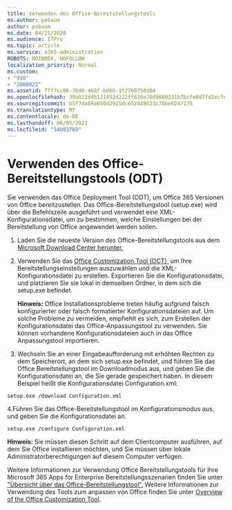 ```yaml
---
title: Verwenden des Office-Bereitstellungstools
ms.author: pebaum
author: pebaum
ms.date: 04/21/2020
ms.audience: ITPro
ms.topic: article
ms.service: o365-administration
ROBOTS: NOINDEX, NOFOLLOW
localization_priority: Normal
ms.custom:
- "918"
- "2000022"
ms.assetid: 7ff7cc06-76d0-468f-bd66-3f2760750d04
ms.openlocfilehash: 39a011d4b121492d222ff620e70d9860231b7bcfe0d7fd2ecfd93de1ef502f5f
ms.sourcegitcommit: b5f7da89a650d2915dc652449623c78be6247175
ms.translationtype: MT
ms.contentlocale: de-DE
ms.lasthandoff: 08/05/2021
ms.locfileid: "54083769"
---
```

# <a name="using-the-office-deployment-tool-odt"></a>Verwenden des Office-Bereitstellungstools (ODT)

Sie verwenden das Office Deployment Tool (ODT), um Office 365 Versionen von Office bereitzustellen. Das Office-Bereitstellungstool (setup.exe) wird über die Befehlszeile ausgeführt und verwendet eine XML-Konfigurationsdatei, um zu bestimmen, welche Einstellungen bei der Bereitstellung von Office angewendet werden sollen.
  
1. Laden Sie die neueste Version des Office-Bereitstellungstools aus dem [Microsoft Download Center herunter.](https://go.microsoft.com/fwlink/p/?LinkID=626065)

2. Verwenden Sie das [Office Customization Tool (OCT),](https://config.office.com) um Ihre Bereitstellungseinstellungen auszuwählen und die XML-Konfigurationsdatei zu erstellen. Exportieren Sie die Konfigurationsdatei, und platzieren Sie sie lokal in demselben Ordner, in dem sich die setup.exe befindet.

    **Hinweis:** Office Installationsprobleme treten häufig aufgrund falsch konfigurierter oder falsch formatierter Konfigurationsdateien auf. Um solche Probleme zu vermeiden, empfiehlt es sich, zum Erstellen der Konfigurationsdatei das Office-Anpassungstool zu verwenden. Sie können vorhandene Konfigurationsdateien auch in das Office Anpassungstool importieren.

3. Wechseln Sie an einer Eingabeaufforderung mit erhöhten Rechten zu dem Speicherort, an dem sich setup.exe befindet, und führen Sie das Office Bereitstellungstool im Downloadmodus aus, und geben Sie die Konfigurationsdatei an, die Sie gerade gespeichert haben. In diesem Beispiel heißt die Konfigurationsdatei Configuration.xml:

```setup.exe /download Configuration.xml```

4.Führen Sie das Office-Bereitstellungstool im Konfigurationsmodus aus, und geben Sie die Konfigurationsdatei an.

```setup.exe /configure Configuration.xml```

**Hinweis:** Sie müssen diesen Schritt auf dem Clientcomputer ausführen, auf dem Sie Office installieren möchten, und Sie müssen über lokale Administratorberechtigungen auf diesem Computer verfügen.

Weitere Informationen zur Verwendung Office Bereitstellungstools für Ihre Microsoft 365 Apps for Enterprise Bereitstellungsszenarien finden Sie unter ["Übersicht über das Office-Bereitstellungstool".](https://docs.microsoft.com/deployoffice/overview-office-deployment-tool) Weitere Informationen zur Verwendung des Tools zum anpassen von Office finden Sie unter [Overview of the Office Customization Tool](https://docs.microsoft.com/DeployOffice/overview-of-the-office-customization-tool-for-click-to-run).
